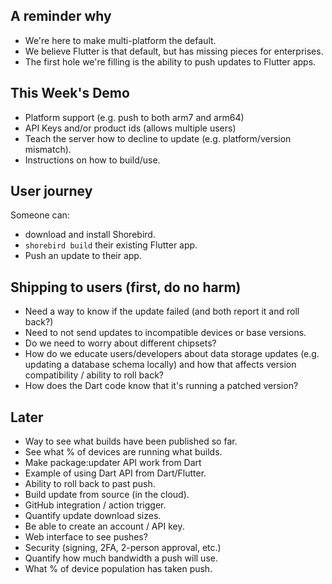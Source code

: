 ## A reminder why
* We're here to make multi-platform the default.
* We believe Flutter is that default, but has missing pieces for enterprises.
* The first hole we're filling is the ability to push updates to Flutter apps.


## This Week's Demo
* Platform support (e.g. push to both arm7 and arm64)
* API Keys and/or product ids (allows multiple users)
* Teach the server how to decline to update (e.g. platform/version mismatch).
* Instructions on how to build/use.

## User journey
Someone can:
* download and install Shorebird.
* `shorebird build` their existing Flutter app.
* Push an update to their app.

## Shipping to users (first, do no harm)
* Need a way to know if the update failed (and both report it and roll back?)
* Need to not send updates to incompatible devices or base versions.
* Do we need to worry about different chipsets?
* How do we educate users/developers about data storage updates (e.g. updating a database schema locally) and how that affects version compatibility / ability to roll back?
* How does the Dart code know that it's running a patched version?

## Later
* Way to see what builds have been published so far.
* See what % of devices are running what builds.
* Make package:updater API work from Dart
* Example of using Dart API from Dart/Flutter.
* Ability to roll back to past push.
* Build update from source (in the cloud).
* GitHub integration / action trigger.
* Quantify update download sizes.
* Be able to create an account / API key.
* Web interface to see pushes?
* Security (signing, 2FA, 2-person approval, etc.)
* Quantify how much bandwidth a push will use.
* What % of device population has taken push.